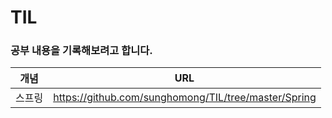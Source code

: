 # TIL

### 공부 내용을 기록해보려고 합니다.

| 개념 | URL |
| -- | -- |
| 스프링 | https://github.com/sunghomong/TIL/tree/master/Spring |
